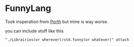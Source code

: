 # FunnyLang
Took insperation from [Porth](https://gitlab.com/tsoding/porth) but mine is way worse.

you can include stuff like this
```Forth
"./Librairies(or wherever)/std.funny(or whatever)" attach
```
